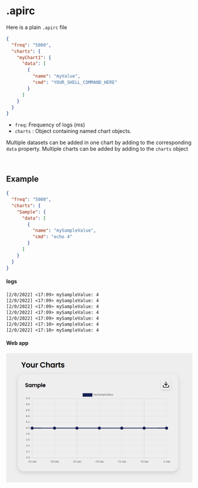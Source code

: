 # .apirc


Here is a plain `.apirc` file
```json
{
  "freq": "5000",
  "charts": {
    "myChart1": {
      "data": [
        {
          "name": "myValue",
          "cmd": "YOUR_SHELL_COMMAND_HERE"
        }
      ]
    }
  }
}
```

* `freq`: Frequency of logs (ms)
* `charts` : Object containing named chart objects.

Multiple datasets can be added in one chart by adding to the corresponding `data` property.
Multiple charts can be added by adding to the `charts` object

<br/>

## Example

```json
{
  "freq": "5000",
  "charts": {
    "Sample": {
      "data": [
        {
          "name": "mySampleValue",
          "cmd": "echo 4"
        }
      ]
    }
  }
}
```

#### logs

```log
[2/0/2022] <17:09> mySampleValue: 4
[2/0/2022] <17:09> mySampleValue: 4
[2/0/2022] <17:09> mySampleValue: 4
[2/0/2022] <17:09> mySampleValue: 4
[2/0/2022] <17:09> mySampleValue: 4
[2/0/2022] <17:10> mySampleValue: 4
[2/0/2022] <17:10> mySampleValue: 4
```


#### Web app

<img src="./imgs/mySampleValue.png" width="650px"/>
